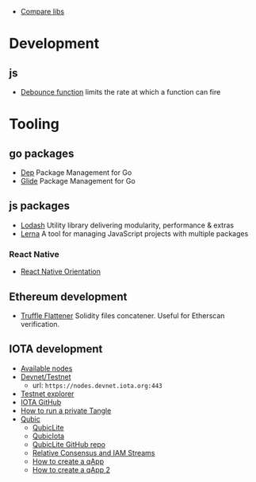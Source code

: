 - [Compare libs](libhunt.com)

# Development

## js

- [Debounce function](https://davidwalsh.name/javascript-debounce-function) limits the rate at which a function can fire

# Tooling

## go packages

- [Dep](https://github.com/golang/dep) Package Management for Go
- [Glide](https://glide.sh/) Package Management for Go

## js packages

- [Lodash](https://lodash.com/) Utility library delivering modularity, performance & extras
- [Lerna](https://lernajs.io/) A tool for managing JavaScript projects with multiple packages


### React Native

- [React Native Orientation](https://www.npmjs.com/package/react-native-orientation)

## Ethereum development

- [Truffle Flattener](https://github.com/nomiclabs/truffle-flattener) Solidity files concatener. Useful for Etherscan verification.

## IOTA development

- [Available nodes](https://iota.dance/)
- [Devnet/Testnet](https://nodes.devnet.iota.org:443)
  - url: `https://nodes.devnet.iota.org:443`
- [Testnet explorer](https://devnet.thetangle.org/)
- [IOTA GitHub](https://github.com/iotaledger)
- [How to run a private Tangle](https://github.com/iotaledger/compass/blob/master/docs/HOWTO_private_tangle.md)
- [Qubic](https://qubic.iota.org/)
  - [QubicLite](http://qubiclite.org/)
  - [QubicIota](https://qubiota.com/)
  - [QubicLite GitHub repo](https://github.com/qubiclite)
  - [Relative Consensus and IAM Streams](https://medium.com/@micro_hash/qubic-lite-explained-an-introduction-to-relative-consensus-and-iam-streams-523a780f7784)
  - [How to create a qApp](http://qame.org/create)
  - [How to create a qApp 2](https://ecosystem.iota.org/tutorials/how-to-create-your-own-qapp-with-qubiclite)
